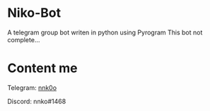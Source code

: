 # Niko-Bot
A telegram group bot writen in python using Pyrogram 
This bot not complete...
# Content me
  Telegram: [nnk0o](https://t.me/nnk0o) 

  Discord: nnko#1468
